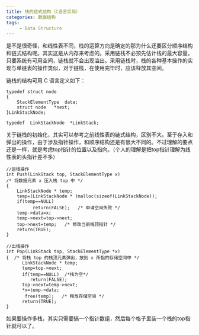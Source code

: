```yaml
---
title: 栈的链式结构（C语言实现）
categories: 数据结构
tags: 
     - Data Structure
---
```


是不是很奇怪，和线性表不同，栈的运算方向是确定的那为什么还要区分顺序结构和链式结构呢。其实这是从内存来考虑的。采用链栈不必预先估计栈的最大容量，只要系统有可用空间，链栈就不会出现溢出。采用链栈时，栈的各种基本操作的实现与单链表的操作类似，对于链栈，在使用完毕时，应该释放其空间。

链栈的结构可用 C 语言定义如下：

    typedef struct node 
    { 
        StackElementType  data;  	 	
        struct node   *next; 
    }LinkStackNode; 
    
    typedef  LinkStackNode  *LinkStack; 
    
关于链栈的初始化，其实可以参考之前线性表的链式结构，区别不大。至于存入和弹出的操作，由于涉及指针操作，和顺序结构还是有很大不同的。不过理解的要点还是一样，就是考虑top指针的位置以及指向。（个人的理解是把top指针理解为线性表的头指针差不多）

    //进栈操作 
    int Push(LinkStack top, StackElementType x) 
    /* 将数据元素 x 压入栈 top 中 */   
    { 
        LinkStackNode * temp; 
        temp=(LinkStackNode * )malloc(sizeof(LinkStackNode));  
        if(temp==NULL)  
              return(FALSE);   /* 申请空间失败 */  
        temp->data=x;
        temp->next=top->next; 
        top->next=temp;   /* 修改当前栈顶指针 */  
        return(TRUE); 
    } 
     
    //出栈操作 
    int Pop(LinkStack top, StackElementType *x) 
    {  /* 将栈 top 的栈顶元素弹出，放到 x 所指的存储空间中 */ 
          LinkStackNode * temp;
          temp=top->next; 
          if(temp==NULL)  /*栈为空*/  	
             return(FALSE); 
          top->next=temp->next; 
          *x=temp->data; 
           free(temp);   /* 释放存储空间 */ 
          return(TRUE); 
    } 
    
如果要操作多栈，其实只需要搞一个指针数组，然后每个格子里装一个栈的top指针就可以了。